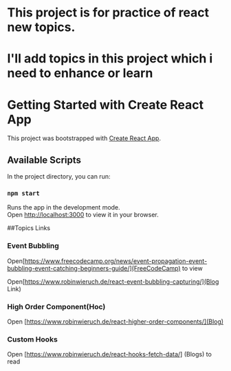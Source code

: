 # This project is for practice of react new topics.
# I'll add topics in this project which i need to enhance or learn
# Getting Started with Create React App

This project was bootstrapped with [Create React App](https://github.com/facebook/create-react-app).

## Available Scripts

In the project directory, you can run:

### `npm start`

Runs the app in the development mode.\
Open [http://localhost:3000](http://localhost:3000) to view it in your browser.

##Topics Links
### Event Bubbling 
Open[https://www.freecodecamp.org/news/event-propagation-event-bubbling-event-catching-beginners-guide/](FreeCodeCamp) to view

Open[https://www.robinwieruch.de/react-event-bubbling-capturing/](Blog Link)

### High Order Component(Hoc)
Open [https://www.robinwieruch.de/react-higher-order-components/](Blog)

### Custom Hooks
Open [https://www.robinwieruch.de/react-hooks-fetch-data/] (Blogs) to read
